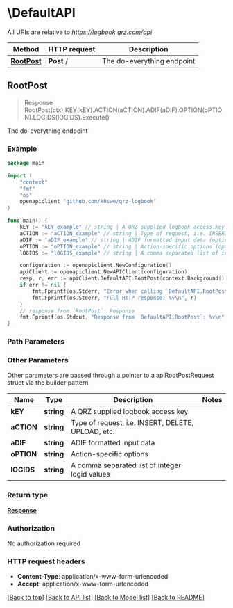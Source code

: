 # \DefaultAPI

All URIs are relative to *https://logbook.qrz.com/api*

| Method                                 | HTTP request | Description                |
| -------------------------------------- | ------------ | -------------------------- |
| [**RootPost**](DefaultAPI.md#RootPost) | **Post** /   | The do-everything endpoint |

## RootPost

> Response
> RootPost(ctx).KEY(kEY).ACTION(aCTION).ADIF(aDIF).OPTION(oPTION).LOGIDS(lOGIDS).Execute()

The do-everything endpoint

### Example

```go
package main

import (
	"context"
	"fmt"
	"os"
	openapiclient "github.com/k0swe/qrz-logbook"
)

func main() {
	kEY := "kEY_example" // string | A QRZ supplied logbook access key
	aCTION := "aCTION_example" // string | Type of request, i.e. INSERT, DELETE, UPLOAD, etc.
	aDIF := "aDIF_example" // string | ADIF formatted input data (optional)
	oPTION := "oPTION_example" // string | Action-specific options (optional)
	lOGIDS := "lOGIDS_example" // string | A comma separated list of integer logid values (optional)

	configuration := openapiclient.NewConfiguration()
	apiClient := openapiclient.NewAPIClient(configuration)
	resp, r, err := apiClient.DefaultAPI.RootPost(context.Background()).KEY(kEY).ACTION(aCTION).ADIF(aDIF).OPTION(oPTION).LOGIDS(lOGIDS).Execute()
	if err != nil {
		fmt.Fprintf(os.Stderr, "Error when calling `DefaultAPI.RootPost``: %v\n", err)
		fmt.Fprintf(os.Stderr, "Full HTTP response: %v\n", r)
	}
	// response from `RootPost`: Response
	fmt.Fprintf(os.Stdout, "Response from `DefaultAPI.RootPost`: %v\n", resp)
}
```

### Path Parameters

### Other Parameters

Other parameters are passed through a pointer to a apiRootPostRequest struct via
the builder pattern

| Name       | Type       | Description                                        | Notes |
| ---------- | ---------- | -------------------------------------------------- | ----- |
| **kEY**    | **string** | A QRZ supplied logbook access key                  |
| **aCTION** | **string** | Type of request, i.e. INSERT, DELETE, UPLOAD, etc. |
| **aDIF**   | **string** | ADIF formatted input data                          |
| **oPTION** | **string** | Action-specific options                            |
| **lOGIDS** | **string** | A comma separated list of integer logid values     |

### Return type

[**Response**](Response.md)

### Authorization

No authorization required

### HTTP request headers

- **Content-Type**: application/x-www-form-urlencoded
- **Accept**: application/x-www-form-urlencoded

[[Back to top]](#)
[[Back to API list]](../README.md#documentation-for-api-endpoints)
[[Back to Model list]](../README.md#documentation-for-models)
[[Back to README]](../README.md)
